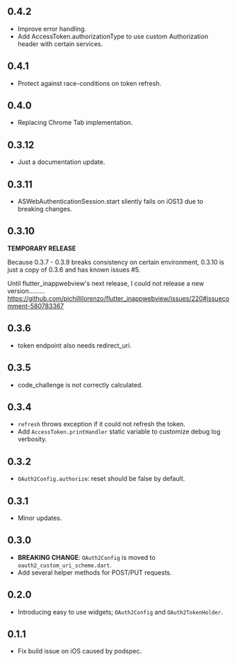 ## 0.4.2

* Improve error handling.
* Add AccessToken.authorizationType to use custom Authorization header with certain services.

## 0.4.1

* Protect against race-conditions on token refresh.

## 0.4.0

* Replacing Chrome Tab implementation.

## 0.3.12

* Just a documentation update.

## 0.3.11

* ASWebAuthenticationSession.start sliently fails on iOS13 due to breaking changes.

## 0.3.10

**TEMPORARY RELEASE**

Because 0.3.7 - 0.3.9 breaks consistency on certain environment, 0.3.10 is just a copy of 0.3.6 and has known issues #5.

Until flutter_inappwebview's next release, I could not release a new version.........
https://github.com/pichillilorenzo/flutter_inappwebview/issues/220#issuecomment-580783367

## 0.3.6

* token endpoint also needs redirect_uri.

## 0.3.5

* code_challenge is not correctly calculated.

## 0.3.4

* `refresh` throws exception if it could not refresh the token.
* Add `AccessToken.printHandler` static variable to customize debug log verbosity.

## 0.3.2

* `OAuth2Config.authorize`: reset should be false by default.

## 0.3.1

* Minor updates.

## 0.3.0

* **BREAKING CHANGE**: `OAuth2Config` is moved to `oauth2_custom_uri_scheme.dart`.
* Add several helper methods for POST/PUT requests.

## 0.2.0

* Introducing easy to use widgets; `OAuth2Config` and `OAuth2TokenHolder`.

## 0.1.1

* Fix build issue on iOS caused by podspec.

